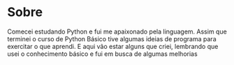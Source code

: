 # Sobre

Comecei estudando Python e fui me apaixonado pela linguagem.
Assim que terminei o curso de Python Básico tive algumas ideias de programa para exercitar o que aprendi.
E aqui vão estar alguns que criei, lembrando que usei o conhecimento básico e fui em busca de algumas melhorias


